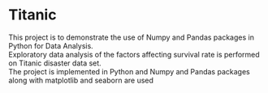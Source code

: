 # Titanic
This project is to demonstrate the use of Numpy and Pandas packages in Python for Data Analysis.</br>
Exploratory data analysis of the factors affecting survival rate is performed on Titanic disaster data set.</br>
The project is implemented in Python and Numpy and Pandas packages along with matplotlib and seaborn are used
